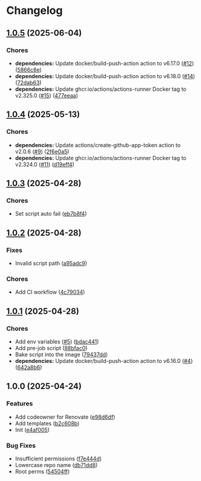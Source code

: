# Changelog

## [1.0.5](https://github.com/Kiruyuto/arc-playground/compare/image-1.0.4...image-1.0.5) (2025-06-04)


### Chores

* **dependencies:** Update docker/build-push-action action to v6.17.0 ([#12](https://github.com/Kiruyuto/arc-playground/issues/12)) ([5866c8e](https://github.com/Kiruyuto/arc-playground/commit/5866c8e7e4003f2f9c435caa5901d74fc736b6f3))
* **dependencies:** Update docker/build-push-action action to v6.18.0 ([#14](https://github.com/Kiruyuto/arc-playground/issues/14)) ([72dab63](https://github.com/Kiruyuto/arc-playground/commit/72dab638a693b079dfc8cb1379ff7c61881af926))
* **dependencies:** Update ghcr.io/actions/actions-runner Docker tag to v2.325.0 ([#15](https://github.com/Kiruyuto/arc-playground/issues/15)) ([477eeaa](https://github.com/Kiruyuto/arc-playground/commit/477eeaa811f4ec4c530d364381346eb1154124b3))

## [1.0.4](https://github.com/Kiruyuto/arc-playground/compare/image-1.0.3...image-1.0.4) (2025-05-13)


### Chores

* **dependencies:** Update actions/create-github-app-token action to v2.0.6 ([#9](https://github.com/Kiruyuto/arc-playground/issues/9)) ([2f6e0a5](https://github.com/Kiruyuto/arc-playground/commit/2f6e0a505925efb721a27b6533008040108358cc))
* **dependencies:** Update ghcr.io/actions/actions-runner Docker tag to v2.324.0 ([#11](https://github.com/Kiruyuto/arc-playground/issues/11)) ([d19eff4](https://github.com/Kiruyuto/arc-playground/commit/d19eff475ab48da719b52a6e6391a01ab4f46ca8))

## [1.0.3](https://github.com/Kiruyuto/arc-playground/compare/image-1.0.2...image-1.0.3) (2025-04-28)


### Chores

* Set script auto fail ([eb7b8f4](https://github.com/Kiruyuto/arc-playground/commit/eb7b8f4199e81422f687ba243069bd0eeb2ae349))

## [1.0.2](https://github.com/Kiruyuto/arc-playground/compare/image-1.0.1...image-1.0.2) (2025-04-28)


### Fixes

* Invalid script path ([a95adc9](https://github.com/Kiruyuto/arc-playground/commit/a95adc9161ed305b88ee7b459325e8644f468ded))


### Chores

* Add CI workflow ([4c79034](https://github.com/Kiruyuto/arc-playground/commit/4c790346a3dfdeb4433c7a20ed6c0e2bacc560ec))

## [1.0.1](https://github.com/Kiruyuto/arc-playground/compare/image-1.0.0...image-1.0.1) (2025-04-28)


### Chores

* Add env variables ([#5](https://github.com/Kiruyuto/arc-playground/issues/5)) ([bdac441](https://github.com/Kiruyuto/arc-playground/commit/bdac441b4d6828745517f7069532eab52a31fe74))
* Add pre-job script ([88bfac0](https://github.com/Kiruyuto/arc-playground/commit/88bfac059a03c458fd026966c2726621b1259b23))
* Bake script into the image ([79437dd](https://github.com/Kiruyuto/arc-playground/commit/79437dd126bdb41ce7f98f136920844f0f06b953))
* **dependencies:** Update docker/build-push-action action to v6.16.0 ([#4](https://github.com/Kiruyuto/arc-playground/issues/4)) ([642a8b6](https://github.com/Kiruyuto/arc-playground/commit/642a8b6d7d317da8a2a3f7e985d14617853f84dc))

## 1.0.0 (2025-04-24)


### Features

* Add codeowner for Renovate ([e98d6df](https://github.com/Kiruyuto/arc-playground/commit/e98d6df4d215b9098cdaa50b530d5e725c1ac513))
* Add templates ([b2c608b](https://github.com/Kiruyuto/arc-playground/commit/b2c608b168699b21c347567c09f4a06b8f3e94ce))
* Init ([e4af005](https://github.com/Kiruyuto/arc-playground/commit/e4af0059731ee0f8ac2d52a94904c05e013e87a8))


### Bug Fixes

* Insufficient permissions ([f7e444d](https://github.com/Kiruyuto/arc-playground/commit/f7e444de535557786861bcf04b04e6332a03bc49))
* Lowercase repo name ([db71dd8](https://github.com/Kiruyuto/arc-playground/commit/db71dd84470042959efd7cd089676b89c7819b72))
* Root perms ([54504ff](https://github.com/Kiruyuto/arc-playground/commit/54504ff07ffbba357adab4e932674feec99244bf))
